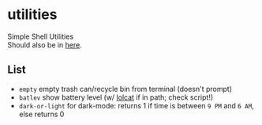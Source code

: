 # utilities
Simple Shell Utilities  
Should also be in [here](https://github.com/Besnn/misc-dotfiles/tree/master/scripts/bin).
## List
  * `empty`      empty trash can/recycle bin from terminal (doesn't prompt)  
  * `batlev`     show battery level (w/ [lolcat](https://github.com/busyloop/lolcat "lol") if in path; check script!)
  * `dark-or-light` for dark-mode: returns 1 if time is between `9 PM` and `6 AM`, else returns 0
